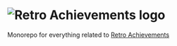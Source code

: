 # ![Retro Achievements logo](https://static.retroachievements.org/assets/images/ra-logo-sm.webp)
Monorepo for everything related to [Retro Achievements](https://retroachievements.org/ "Main Retro Achievements website") 
